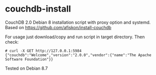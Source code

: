 # couchdb-install
CouchDB 2.0 Debian 8 installation script with proxy option and systemd. Based on https://github.com/afiskon/install-couchdb

For usage just download/copy and run script in target directory. Then check:

```
# curl -X GET http://127.0.0.1:5984
{"couchdb":"Welcome","version":"2.0.0","vendor":{"name":"The Apache Software Foundation"}}

```

Tested on Debian 8.7
